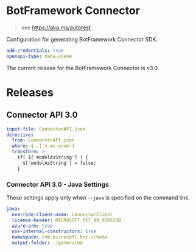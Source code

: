 ﻿# BotFramework Connector

> see https://aka.ms/autorest

Configuration for generating BotFramework Connector SDK.

``` yaml
add-credentials: true
openapi-type: data-plane
```
The current release for the BotFramework Connector is v3.0.

# Releases

## Connector API 3.0

``` yaml
input-file: ConnectorAPI.json
directive:
  from: ConnectorAPI.json
  where: $..['x-ms-enum']
  transform: >
    if( $['modelAsString'] ) {
      $['modelAsString'] = false;
    }
```

### Connector API 3.0 - Java Settings
These settings apply only when `--java` is specified on the command line.
``` yaml $(java)
java:
  override-client-name: ConnectorClient
  license-header: MICROSOFT_MIT_NO_VERSION
  azure-arm: true
  use-internal-constructors: true
  namespace: com.microsoft.bot.schema
  output-folder: ./generated
```
